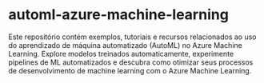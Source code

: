 # automl-azure-machine-learning
Este repositório contém exemplos, tutoriais e recursos relacionados ao uso do aprendizado de máquina automatizado (AutoML) no Azure Machine Learning. Explore modelos treinados automaticamente, experimente pipelines de ML automatizados e descubra como otimizar seus processos de desenvolvimento de machine learning com o Azure Machine Learning.
